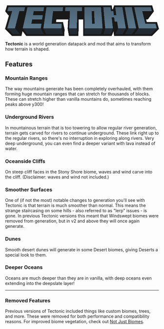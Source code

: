 ![Tectonic logo](https://github.com/Apollounknowndev/tectonic/blob/169bba953c520e02ccd14eaadf7f434492837eed/logo.png)

**Tectonic** is a world generation datapack and mod that aims to transform how terrain is shaped.

## Features

### Mountain Ranges

The way mountains generate has been completely overhauled, with them forming huge mountain ranges that can stretch for thousands of blocks. These can stretch higher than vanilla mountains do, sometimes reaching peaks above y300!

### Underground Rivers

In mountainous terrain that is too towering to allow regular river generation, terrain gets carved for rivers to continue underground. These link right up to the regular rivers, so there's no interruption in exploring along rivers.  Very deep underground, you can even find a deeper variant with lava instead of water.

### Oceanside Cliffs

On steep cliff faces in the Stony Shore biome, waves and wind carve into the cliff. (Disclaimer: waves and wind not included.)

### Smoother Surfaces

One of (if not the most) notable changes to generation you'll see with Tectonic is that terrain is much smoother than normal. This means the strange staircasing on some hills - also referred to as "lerp" issues - is gone. In previous Tectonic versions this meant that Windswept biomes were removed from generation, but in v2 and above they will once again generate.

### Dunes

Smooth desert dunes will generate in some Desert biomes, giving Deserts a special look to them.

### Deeper Oceans

Oceans are much deeper than they are in vanilla, with deep oceans even extending into the deepslate layer!

-----

### Removed Features

Previous versions of Tectonic included things like custom biomes, trees, and more. These were removed for both performance and compatibility reasons. For improved biome vegetation, check out [Not Just Biomes](https://modrinth.com/mod/not-just-biomes).
